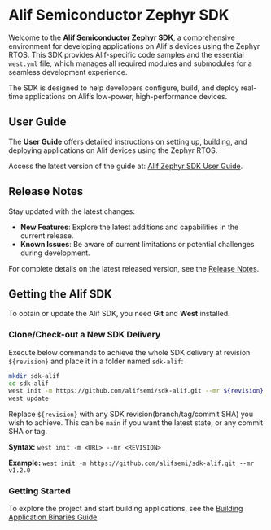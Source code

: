 # Alif Semiconductor Zephyr SDK

Welcome to the **Alif Semiconductor Zephyr SDK**, a comprehensive environment for developing applications on Alif's devices using the Zephyr RTOS. This SDK provides Alif-specific code samples and the essential `west.yml` file, which manages all required modules and submodules for a seamless development experience.

The SDK is designed to help developers configure, build, and deploy real-time applications on Alif’s low-power, high-performance devices.

## User Guide

The **User Guide** offers detailed instructions on setting up, building, and deploying applications on Alif devices using the Zephyr RTOS.

Access the latest version of the guide at: [Alif Zephyr SDK User Guide](https://github.com/alifsemi/sdk-alif/releases/download/v1.3.0/user_guide.pdf).

## Release Notes

Stay updated with the latest changes:

- **New Features**: Explore the latest additions and capabilities in the current release.
- **Known Issues**: Be aware of current limitations or potential challenges during development.

For complete details on the latest released version, see the [Release Notes](https://github.com/alifsemi/sdk-alif/releases/download/v1.3.0/release_notes.pdf).

## Getting the Alif SDK

To obtain or update the Alif SDK, you need **Git** and **West** installed.

### Clone/Check-out a New SDK Delivery

Execute below commands to achieve the whole SDK delivery at revision `${revision}` and place it in a folder named `sdk-alif`:

```bash
mkdir sdk-alif
cd sdk-alif
west init -m https://github.com/alifsemi/sdk-alif.git --mr ${revision}
west update
```
Replace `${revision}` with any SDK revision(branch/tag/commit SHA) you wish to achieve. This can be `main` if you want the latest state, or any commit SHA or tag.

**Syntax:**
```west init -m <URL> --mr <REVISION>```

**Example:**
```west init -m https://github.com/alifsemi/sdk-alif.git --mr v1.2.0```

### Getting Started

To explore the project and start building applications, see the [Building Application Binaries Guide](https://github.com/alifsemi/sdk-alif/blob/main/doc/user_guide/source/building_application_binaries.rst).
